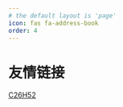 ```yaml
---
# the default layout is 'page'
icon: fas fa-address-book
order: 4
---
```


# 友情链接

[C26H52](https://c26h52.github.io/)

